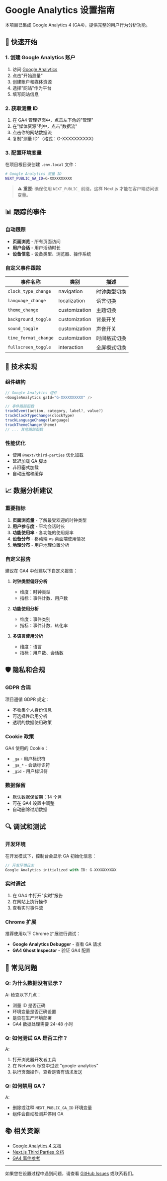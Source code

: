 # Google Analytics 设置指南

本项目已集成 Google Analytics 4 (GA4)，提供完整的用户行为分析功能。

## 🚀 快速开始

### 1. 创建 Google Analytics 账户

1. 访问 [Google Analytics](https://analytics.google.com/)
2. 点击"开始测量"
3. 创建账户和媒体资源
4. 选择"网站"作为平台
5. 填写网站信息

### 2. 获取测量 ID

1. 在 GA4 管理界面中，点击左下角的"管理"
2. 在"媒体资源"列中，点击"数据流"
3. 点击你的网站数据流
4. 复制"测量 ID"（格式：G-XXXXXXXXXX）

### 3. 配置环境变量

在项目根目录创建 `.env.local` 文件：

```bash
# Google Analytics 测量 ID
NEXT_PUBLIC_GA_ID=G-XXXXXXXXXX
```

> ⚠️ **重要**: 确保使用 `NEXT_PUBLIC_` 前缀，这样 Next.js 才能在客户端访问该变量。

## 📊 跟踪的事件

### 自动跟踪
- **页面浏览** - 所有页面访问
- **用户会话** - 用户活动时长
- **设备信息** - 设备类型、浏览器、操作系统

### 自定义事件跟踪

| 事件名称 | 类别 | 描述 |
|---------|------|------|
| `clock_type_change` | navigation | 时钟类型切换 |
| `language_change` | localization | 语言切换 |
| `theme_change` | customization | 主题切换 |
| `background_toggle` | customization | 背景开关 |
| `sound_toggle` | customization | 声音开关 |
| `time_format_change` | customization | 时间格式切换 |
| `fullscreen_toggle` | interaction | 全屏模式切换 |

## 🔧 技术实现

### 组件结构

```typescript
// Google Analytics 组件
<GoogleAnalytics gaId="G-XXXXXXXXXX" />

// 事件跟踪函数
trackEvent(action, category, label?, value?)
trackClockTypeChange(clockType)
trackLanguageChange(language)
trackThemeChange(theme)
// ... 其他跟踪函数
```

### 性能优化

- 使用 `@next/third-parties` 优化加载
- 延迟加载 GA 脚本
- 非阻塞式加载
- 自动压缩和缓存

## 📈 数据分析建议

### 重要指标

1. **页面浏览量** - 了解最受欢迎的时钟类型
2. **用户参与度** - 平均会话时长
3. **功能使用率** - 各功能的使用频率
4. **设备分布** - 移动端 vs 桌面端使用情况
5. **地理分布** - 用户地理位置分析

### 自定义报告

建议在 GA4 中创建以下自定义报告：

1. **时钟类型偏好分析**
   - 维度：时钟类型
   - 指标：事件计数、用户数

2. **功能使用分析**
   - 维度：事件类别
   - 指标：事件计数、转化率

3. **多语言使用分析**
   - 维度：语言
   - 指标：用户数、会话数

## 🛡️ 隐私和合规

### GDPR 合规

项目遵循 GDPR 规定：

- 不收集个人身份信息
- 可选择性启用分析
- 透明的数据使用政策

### Cookie 政策

GA4 使用的 Cookie：

- `_ga` - 用户标识符
- `_ga_*` - 会话标识符
- `_gid` - 用户标识符

### 数据保留

- 默认数据保留期：14 个月
- 可在 GA4 设置中调整
- 自动删除过期数据

## 🔍 调试和测试

### 开发环境

在开发模式下，控制台会显示 GA 初始化信息：

```javascript
// 开发环境日志
Google Analytics initialized with ID: G-XXXXXXXXXX
```

### 实时调试

1. 在 GA4 中打开"实时"报告
2. 在网站上执行操作
3. 查看实时事件流

### Chrome 扩展

推荐使用以下 Chrome 扩展进行调试：

- **Google Analytics Debugger** - 查看 GA 请求
- **GA4 Ghost Inspector** - 验证 GA4 配置

## 🚨 常见问题

### Q: 为什么数据没有显示？

A: 检查以下几点：
- 测量 ID 是否正确
- 环境变量是否正确设置
- 是否在生产环境部署
- GA4 数据处理需要 24-48 小时

### Q: 如何测试 GA 是否工作？

A: 
1. 打开浏览器开发者工具
2. 在 Network 标签中过滤 "google-analytics"
3. 执行页面操作，查看是否有请求发送

### Q: 如何禁用 GA？

A: 
- 删除或注释 `NEXT_PUBLIC_GA_ID` 环境变量
- 组件会自动检测并停用 GA

## 📚 相关资源

- [Google Analytics 4 文档](https://developers.google.com/analytics/devguides/collection/ga4)
- [Next.js Third Parties 文档](https://nextjs.org/docs/app/building-your-application/optimizing/third-party-libraries)
- [GA4 事件参考](https://developers.google.com/analytics/devguides/collection/ga4/reference/events)

---

如果您在设置过程中遇到问题，请查看 [GitHub Issues](https://github.com/tickflow/issues) 或联系我们。 